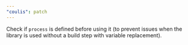 ```yaml
---
"coulis": patch
---
```


Check if `process` is defined before using it (to prevent issues when the library is used without a build step with variable replacement).
